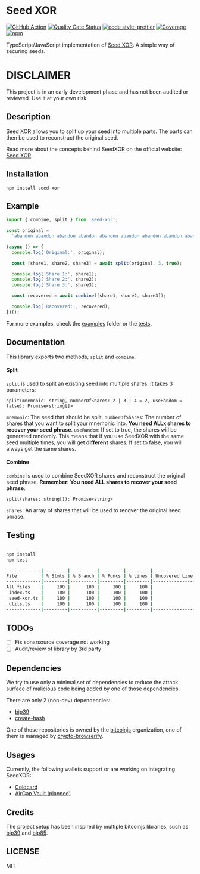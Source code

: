 # Seed XOR

[![GitHub Action](https://github.com/AndreasGassmann/seed-xor/workflows/Build%2C%20Test%20and%20Analyze/badge.svg)](https://github.com/AndreasGassmann/seed-xor/actions?query=workflow%3A%22Build%2C+Test+and+Analyze%22+branch%3Amain)
[![Quality Gate Status](https://sonarcloud.io/api/project_badges/measure?project=AndreasGassmann_seed-xor&metric=alert_status)](https://sonarcloud.io/dashboard?id=AndreasGassmann_seed-xor)
[![code style: prettier](https://img.shields.io/badge/code_style-prettier-ff69b4.svg?style=flat-square)](https://github.com/prettier/prettier)
[![Coverage](https://sonarcloud.io/api/project_badges/measure?project=AndreasGassmann_seed-xor&metric=coverage)](https://sonarcloud.io/dashboard?id=AndreasGassmann_seed-xor)
[![npm](https://img.shields.io/npm/v/seed-xor.svg?colorB=brightgreen)](https://www.npmjs.com/package/seed-xor)

TypeScript/JavaScript implementation of [Seed XOR](https://seedxor.com): A simple way of securing seeds.

# DISCLAIMER

This project is in an early development phase and has not been audited or reviewed. Use it at your own risk.

## Description

Seed XOR allows you to split up your seed into multiple parts. The parts can then be used to reconstruct the original seed.

Read more about the concepts behind SeedXOR on the official website: [Seed XOR](https://seedxor.com)

## Installation

```
npm install seed-xor
```

## Example

```typescript
import { combine, split } from 'seed-xor';

const original =
  'abandon abandon abandon abandon abandon abandon abandon abandon abandon abandon abandon abandon abandon abandon abandon abandon abandon abandon abandon abandon abandon abandon abandon art';

(async () => {
  console.log('Original:', original);

  const [share1, share2, share3] = await split(original, 3, true);

  console.log('Share 1:', share1);
  console.log('Share 2:', share2);
  console.log('Share 3:', share3);

  const recovered = await combine([share1, share2, share3]);

  console.log('Recovered:', recovered);
})();
```

For more examples, check the [examples](/examples/) folder or the [tests](/test/).

## Documentation

This library exports two methods, `split` and `combine`.

#### Split

`split` is used to split an existing seed into multiple shares. It takes 3 parameters:

`split(mnemonic: string, numberOfShares: 2 | 3 | 4 = 2, useRandom = false): Promise<string[]>`

`mnemonic`: The seed that should be split.
`numberOfShares`: The number of shares that you want to split your mnemonic into. **You need ALLx shares to recover your seed phrase**.
`useRandom`: If set to true, the shares will be generated randomly. This means that if you use SeedXOR with the same seed multiple times, you will get **different** shares. If set to false, you will always get the same shares.

#### Combine

`combine` is used to combine SeedXOR shares and reconstruct the original seed phrase. **Remember: You need ALL shares to recover your seed phrase**.

`split(shares: string[]): Promise<string>`

`shares`: An array of shares that will be used to recover the original seed phrase.

## Testing

```bash

npm install
npm test

-------------|---------|----------|---------|---------|-------------------
File         | % Stmts | % Branch | % Funcs | % Lines | Uncovered Line #s 
-------------|---------|----------|---------|---------|-------------------
All files    |     100 |      100 |     100 |     100 |                   
 index.ts    |     100 |      100 |     100 |     100 |                   
 seed-xor.ts |     100 |      100 |     100 |     100 |                   
 utils.ts    |     100 |      100 |     100 |     100 |                   
-------------|---------|----------|---------|---------|-------------------
```

## TODOs

- [ ] Fix sonarsource coverage not working
- [ ] Audit/review of library by 3rd party

## Dependencies

We try to use only a minimal set of dependencies to reduce the attack surface of malicious code being added by one of those dependencies.

There are only 2 (non-dev) dependencies:

- [bip39](https://www.npmjs.com/package/bip39)
- [create-hash](https://www.npmjs.com/package/create-hash)

One of those repositories is owned by the [bitcoinjs](https://github.com/bitcoinjs) organization, one of them is managed by [crypto-browserify](https://github.com/crypto-browserify).

## Usages

Currently, the following wallets support or are working on integrating SeedXOR:

- [Coldcard](https://coldcard.com)
- [AirGap Vault (planned)](https://github.com/airgap-it/airgap-vault)

## Credits

The project setup has been inspired by multiple bitcoinjs libraries, such as [bip39](https://www.npmjs.com/package/bip39) and [bip85](https://www.npmjs.com/package/bip85).

## LICENSE

MIT
